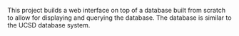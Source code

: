 This project builds a web interface on top of a database built from scratch to allow for displaying and querying the database.
The database is similar to the UCSD database system.
